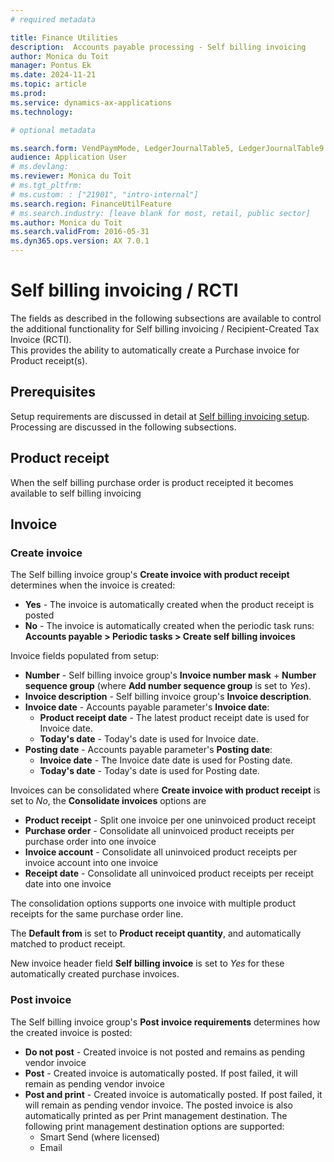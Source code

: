 ```yaml
---
# required metadata

title: Finance Utilities 
description:  Accounts payable processing - Self billing invoicing
author: Monica du Toit
manager: Pontus Ek
ms.date: 2024-11-21
ms.topic: article
ms.prod: 
ms.service: dynamics-ax-applications
ms.technology: 

# optional metadata

ms.search.form: VendPaymMode, LedgerJournalTable5, LedgerJournalTable9
audience: Application User
# ms.devlang: 
ms.reviewer: Monica du Toit
# ms.tgt_pltfrm: 
# ms.custom: : ["21901", "intro-internal"]
ms.search.region: FinanceUtilFeature
# ms.search.industry: [leave blank for most, retail, public sector]
ms.author: Monica du Toit
ms.search.validFrom: 2016-05-31
ms.dyn365.ops.version: AX 7.0.1
---
```


# Self billing invoicing / RCTI
The fields as described in the following subsections are available to control the additional functionality for Self billing invoicing / Recipient-Created Tax Invoice (RCTI). <br>
This provides the ability to automatically create a Purchase invoice for Product receipt(s).

## Prerequisites
Setup requirements are discussed in detail at [Self billing invoicing setup](../../Setup/ACCOUNTS-PAYABLE/Self-billing-invoicing.md). <br>
Processing are discussed in the following subsections.

## Product receipt

When the self billing purchase order is product receipted it becomes available to self billing invoicing

## Invoice

### Create invoice

The Self billing invoice group's **Create invoice with product receipt** determines when the invoice is created:
- **Yes** - The invoice is automatically created when the product receipt is posted
- **No** - The invoice is automatically created when the periodic task runs: **Accounts payable > Periodic tasks > Create self billing invoices**

Invoice fields populated from setup:
- **Number** - Self billing invoice group's **Invoice number mask** + **Number sequence group** (where **Add number sequence group** is set to _Yes_).
- **Invoice description** - Self billing invoice group's **Invoice description**.
- **Invoice date** - Accounts payable parameter's **Invoice date**:
    - **Product receipt date** -  The latest product receipt date is used for Invoice date.
    - **Today's date** - Today's date is used for Invoice date.
- **Posting date** - Accounts payable parameter's **Posting date**:
    - **Invoice date** -  The Invoice date date is used for Posting date.
    - **Today's date** - Today's date is used for Posting date.

Invoices can be consolidated where **Create invoice with product receipt** is set to _No_, the **Consolidate invoices** options are
- **Product receipt** - Split one invoice per one uninvoiced product receipt
- **Purchase order** - Consolidate all uninvoiced product receipts per purchase order into one invoice
- **Invoice account** - Consolidate all uninvoiced product receipts per invoice account into one invoice
- **Receipt date** - Consolidate all uninvoiced product receipts per receipt date into one invoice

The consolidation options supports one invoice with multiple product receipts for the same purchase order line.

The **Default from** is set to **Product receipt quantity**, and automatically matched to product receipt.

New invoice header field **Self billing invoice** is set to _Yes_ for these automatically created purchase invoices. 

### Post invoice

The Self billing invoice group's **Post invoice requirements** determines how the created invoice is posted:
- **Do not post** - Created invoice is not posted and remains as pending vendor invoice
- **Post** - Created invoice is automatically posted. If post failed, it will remain as pending vendor invoice
- **Post and print** - Created invoice is automatically posted. If post failed, it will remain as pending vendor invoice. The posted invoice is also automatically printed as per Print management destination. The following print management destination options are supported:
    - Smart Send (where licensed)
    - Email

